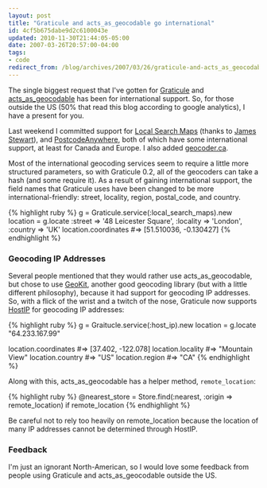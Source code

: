 ```yaml
---
layout: post
title: "Graticule and acts_as_geocodable go international"
id: 4cf5b675dabe9d2c6100043e
updated: 2010-11-30T21:44:05-05:00
date: 2007-03-26T20:57:00-04:00
tags:
- code
redirect_from: /blog/archives/2007/03/26/graticule-and-acts_as_geocodable-go-international/
---
```


The single biggest request that I've gotten for [Graticule](http://opensoul.org/2006/10/31/announcing-graticule-geocoding-api) and [acts\_as\_geocodable](http://opensoul.org/2007/2/13/geocoding-as-easy-as-1-2) has been for international support. So, for those outside the US (50% that read this blog according to google analytics), I have a present for you.

Last weekend I committed support for [Local Search Maps](http://emad.fano.us/blog/?p=277) (thanks to [James Stewart](http://jystewart.net/)), and [PostcodeAnywhere](http://jystewart.net/), both of which have some international support, at least for Canada and Europe. I also added [geocoder.ca](http://geocoder.ca/).

Most of the international geocoding services seem to require a little more structured parameters, so with Graticule 0.2, all of the geocoders can take a hash (and some require it). As a result of gaining international support, the field names that Graticule uses have been changed to be more international-friendly: street, locality, region, postal\_code, and country.

{% highlight ruby %}
g = Graticule.service(:local_search_maps).new
location = g.locate :street => '48 Leicester Square', :locality => 'London', :country => 'UK'
location.coordinates  #=> [51.510036, -0.130427]
{% endhighlight %}

### Geocoding IP Addresses

Several people mentioned that they would rather use acts\_as\_geocodable, but chose to use [GeoKit](http://geokit.rubyforge.org/), another good geocoding library (but with a little different philosophy), because it had support for geocoding IP addresses. So, with a flick of the wrist and a twitch of the nose, Graticule now supports [HostIP](http://hostip.info) for geocoding IP addresses:

{% highlight ruby %}
g = Graitucle.service(:host_ip).new
location = g.locate "64.233.167.99"

location.coordinates  #=> [37.402, -122.078]
location.locality     #=> "Mountain View"
location.country      #=> "US"
location.region       #=> "CA"
{% endhighlight %}

Along with this, acts\_as\_geocodable has a helper method, <code>remote\_location</code>:

{% highlight ruby %}
@nearest_store = Store.find(:nearest, :origin => remote_location) if remote_location
{% endhighlight %}

Be careful not to rely too heavily on remote\_location because the location of many IP addresses cannot be determined through HostIP.

### Feedback

I'm just an ignorant North-American, so I would love some feedback from people using Graticule and acts\_as\_geocodable outside the US.
